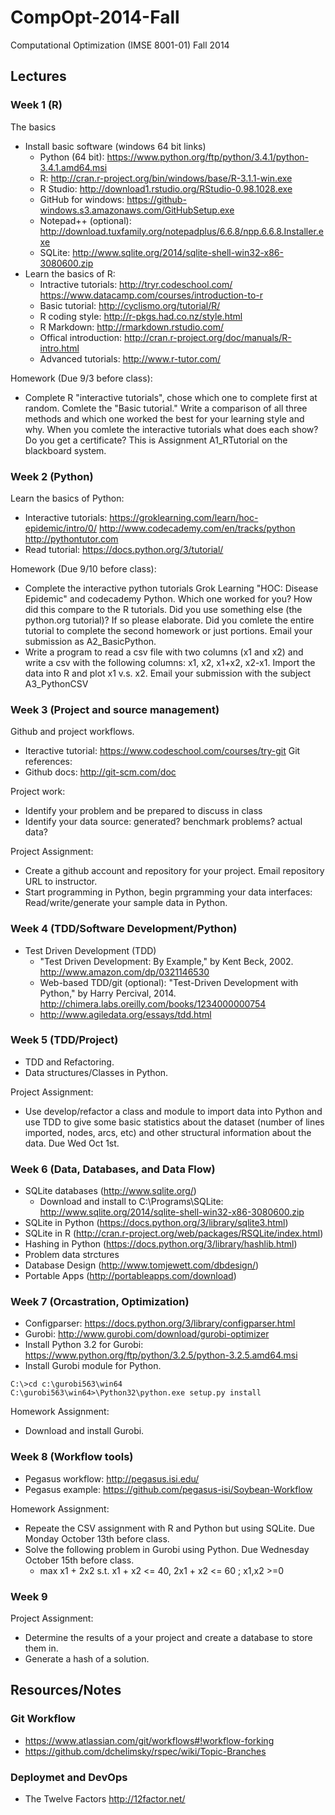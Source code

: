 CompOpt-2014-Fall
=================

Computational Optimization (IMSE 8001-01) Fall 2014

## Lectures ##

### Week 1 (R) ###
The basics
 * Install basic software (windows 64 bit links)
   * Python (64 bit): https://www.python.org/ftp/python/3.4.1/python-3.4.1.amd64.msi
   * R: http://cran.r-project.org/bin/windows/base/R-3.1.1-win.exe
   * R Studio: http://download1.rstudio.org/RStudio-0.98.1028.exe
   * GitHub for windows: https://github-windows.s3.amazonaws.com/GitHubSetup.exe
   * Notepad++ (optional): http://download.tuxfamily.org/notepadplus/6.6.8/npp.6.6.8.Installer.exe
   * SQLite: http://www.sqlite.org/2014/sqlite-shell-win32-x86-3080600.zip
 * Learn the basics of R:
   * Intractive tutorials: http://tryr.codeschool.com/ https://www.datacamp.com/courses/introduction-to-r
   * Basic tutorial: http://cyclismo.org/tutorial/R/
   * R coding style: http://r-pkgs.had.co.nz/style.html
   * R Markdown: http://rmarkdown.rstudio.com/
   * Offical introduction: http://cran.r-project.org/doc/manuals/R-intro.html
   * Advanced tutorials: http://www.r-tutor.com/

Homework (Due 9/3 before class):
 * Complete R "interactive tutorials", chose which one to complete first at random.  Comlete the "Basic tutorial."  Write a comparison of all three methods and which one worked the best for your learning style and why. When you comlete the interactive tutorials what does each show? Do you get a certificate?  This is Assignment A1_RTutorial on the blackboard system.

### Week 2 (Python) ###
Learn the basics of Python:
 * Interactive tutorials: https://groklearning.com/learn/hoc-epidemic/intro/0/ http://www.codecademy.com/en/tracks/python http://pythontutor.com
 * Read tutorial: https://docs.python.org/3/tutorial/

Homework (Due 9/10 before class):
 * Complete the interactive python tutorials Grok Learning "HOC: Disease Epidemic" and codecademy Python. Which one worked for you?  How did this compare to the R tutorials.  Did you use something else (the python.org tutorial)? If so please elaborate. Did you comlete the entire tutorial to complete the second homework or just portions.  Email your submission as A2_BasicPython.
 * Write a program to read a csv file with two columns (x1 and x2) and write a csv with the following columns: x1, x2, x1+x2, x2-x1. Import the data into R and plot x1 v.s. x2.  Email your submission with the subject A3_PythonCSV

### Week 3 (Project and source management) ###
Github and project workflows.
 * Iteractive tutorial: https://www.codeschool.com/courses/try-git
Git references:
 * Github docs: http://git-scm.com/doc

Project work:
 * Identify your problem and be prepared to discuss in class
 * Identify your data source: generated? benchmark problems? actual data?

Project Assignment:
 * Create a github account and repository for your project.  Email repository URL to instructor.
 * Start programming in Python, begin prgramming your data interfaces: Read/write/generate your sample data in Python.

### Week 4 (TDD/Software Development/Python)
 * Test Driven Development (TDD)
   * "Test Driven Development: By Example," by Kent Beck, 2002. http://www.amazon.com/dp/0321146530
   * Web-based TDD/git (optional): "Test-Driven Development with Python," by Harry Percival, 2014. http://chimera.labs.oreilly.com/books/1234000000754
   * http://www.agiledata.org/essays/tdd.html

### Week 5 (TDD/Project)
 * TDD and Refactoring.
 * Data structures/Classes in Python.

Project Assignment:
  * Use develop/refactor a class and module to import data into Python and use TDD to give some basic statistics about the dataset (number of lines imported, nodes, arcs, etc) and other structural information about the data. Due Wed Oct 1st.

### Week 6 (Data, Databases, and Data Flow)
 * SQLite databases (http://www.sqlite.org/)
   * Download and install to C:\Programs\SQLite: http://www.sqlite.org/2014/sqlite-shell-win32-x86-3080600.zip
 * SQLite in Python (https://docs.python.org/3/library/sqlite3.html)
 * SQLite in R (http://cran.r-project.org/web/packages/RSQLite/index.html)
 * Hashing in Python (https://docs.python.org/3/library/hashlib.html)
 * Problem data strctures
 * Database Design (http://www.tomjewett.com/dbdesign/)
 * Portable Apps (http://portableapps.com/download)

### Week 7 (Orcastration, Optimization)
 * Configparser: https://docs.python.org/3/library/configparser.html
 * Gurobi: http://www.gurobi.com/download/gurobi-optimizer
 * Install Python 3.2 for Gurobi: https://www.python.org/ftp/python/3.2.5/python-3.2.5.amd64.msi
 * Install Gurobi module for Python.
```BatchFile
C:\>cd c:\gurobi563\win64
C:\gurobi563\win64>\Python32\python.exe setup.py install
```

Homework Assignment:
 * Download and install Gurobi.  

### Week 8 (Workflow tools)
 * Pegasus workflow: http://pegasus.isi.edu/
 * Pegasus example: https://github.com/pegasus-isi/Soybean-Workflow

Homework Assignment:
 * Repeate the CSV assignment with R and Python but using SQLite. Due Monday October 13th before class.
 * Solve the following problem in Gurobi using Python. Due Wednesday October 15th before class.
   * max x1 + 2x2 s.t. x1 + x2 <= 40, 2x1 + x2 <= 60 ; x1,x2 >=0 

### Week 9

Project Assignment:
 * Determine the results of a your project and create a database to store them in.
 * Generate a hash of a solution.


## Resources/Notes ##

### Git Workflow
 * https://www.atlassian.com/git/workflows#!workflow-forking
 * https://github.com/dchelimsky/rspec/wiki/Topic-Branches

### Deploymet and DevOps ###
 * The Twelve Factors http://12factor.net/

